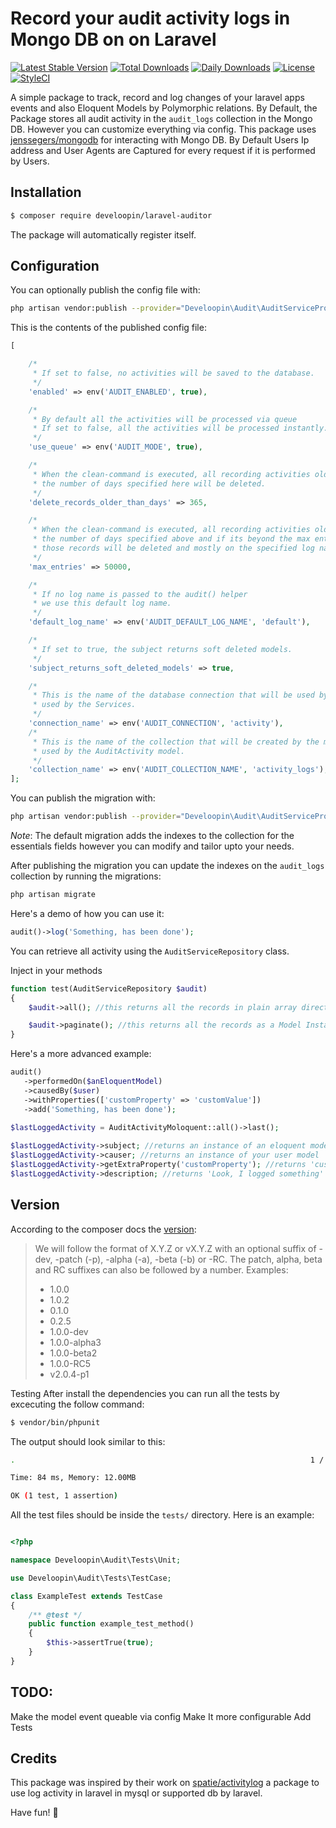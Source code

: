 # Record your audit activity logs in Mongo DB on on Laravel
[![Latest Stable Version](https://poser.pugx.org/msonowal/laravel-auditor/v/stable?format=flat-square)](https://packagist.org/packages/msonowal/laravel-auditor)
[![Total Downloads](https://poser.pugx.org/msonowal/laravel-auditor/downloads?format=flat-square)](https://packagist.org/packages/msonowal/laravel-auditor)
[![Daily Downloads](https://poser.pugx.org/msonowal/laravel-auditor/d/daily?format=flat-square)](https://packagist.org/packages/msonowal/laravel-auditor)
[![License](https://poser.pugx.org/msonowal/laravel-auditor/license?format=flat-square)](https://github.com/msonowal/laravel-auditor/blob/master/LICENSE)
[![StyleCI](https://github.styleci.io/repos/164139542/shield?branch=master)](https://github.styleci.io/repos/164139542)

A simple package to track, record and log changes of your laravel apps events and also
Eloquent Models by Polymorphic relations. By Default, the Package stores all audit activity 
in the `audit_logs` collection in the Mongo DB. However you can customize everything via config.
This package uses [jenssegers/mongodb](https://github.com/jenssegers/Laravel-MongoDB) for interacting with Mongo DB.
By Default Users Ip address and User Agents are Captured for every request if it is performed by Users.

## Installation

```bash
$ composer require develoopin/laravel-auditor
```

The package will automatically register itself.

## Configuration
You can optionally publish the config file with:

```bash
php artisan vendor:publish --provider="Develoopin\Audit\AuditServiceProvider" --tag="config"
```

This is the contents of the published config file:

```php
[

    /*
     * If set to false, no activities will be saved to the database.
     */
    'enabled' => env('AUDIT_ENABLED', true),

    /*
     * By default all the activities will be processed via queue
     * If set to false, all the activities will be processed instantly.
     */
    'use_queue' => env('AUDIT_MODE', true),

    /*
     * When the clean-command is executed, all recording activities older than
     * the number of days specified here will be deleted.
     */
    'delete_records_older_than_days' => 365,

    /*
     * When the clean-command is executed, all recording activities older than
     * the number of days specified above and if its beyond the max entries limit
     * those records will be deleted and mostly on the specified log name
     */
    'max_entries' => 50000,

    /*
     * If no log name is passed to the audit() helper
     * we use this default log name.
     */
    'default_log_name' => env('AUDIT_DEFAULT_LOG_NAME', 'default'),

    /*
     * If set to true, the subject returns soft deleted models.
     */
    'subject_returns_soft_deleted_models' => true,

    /*
     * This is the name of the database connection that will be used by the migration and
     * used by the Services.
     */
    'connection_name' => env('AUDIT_CONNECTION', 'activity'),
    /*
     * This is the name of the collection that will be created by the migration and
     * used by the AuditActivity model.
     */
    'collection_name' => env('AUDIT_COLLECTION_NAME', 'activity_logs'),
];
```

You can publish the migration with:
```bash
php artisan vendor:publish --provider="Develoopin\Audit\AuditServiceProvider" --tag="migrations"
```

*Note*: The default migration adds the indexes to the collection for the essentials fields however you can modify and tailor upto your needs.

After publishing the migration you can update the indexes on the `audit_logs` collection by running the migrations:


```bash
php artisan migrate
```

Here's a demo of how you can use it:

```php
audit()->log('Something, has been done');
```

You can retrieve all activity using the `AuditServiceRepository` class.

Inject in your methods
```php
function test(AuditServiceRepository $audit)
{
    $audit->all(); //this returns all the records in plain array directly from DB

    $audit->paginate(); //this returns all the records as a Model Instance with default 50 per page and all the fields
}
```

Here's a more advanced example:
```php
audit()
   ->performedOn($anEloquentModel)
   ->causedBy($user)
   ->withProperties(['customProperty' => 'customValue'])
   ->add('Something, has been done');
   
$lastLoggedActivity = AuditActivityMoloquent::all()->last();

$lastLoggedActivity->subject; //returns an instance of an eloquent model
$lastLoggedActivity->causer; //returns an instance of your user model
$lastLoggedActivity->getExtraProperty('customProperty'); //returns 'customValue'
$lastLoggedActivity->description; //returns 'Look, I logged something'
```


## Version
According to the composer docs the [version](https://getcomposer.org/doc/04-schema.md#version):

>We will follow the format of X.Y.Z or vX.Y.Z with an optional suffix of
>-dev, -patch (-p), -alpha (-a), -beta (-b) or -RC. The patch, alpha, beta and
>RC suffixes can also be followed by a number.
>Examples:
> * 1.0.0
> * 1.0.2
> * 0.1.0
> * 0.2.5
> * 1.0.0-dev
> * 1.0.0-alpha3
> * 1.0.0-beta2
> * 1.0.0-RC5
> * v2.0.4-p1


Testing
After install the dependencies you can run all the tests by excecuting the follow command:

```bash
$ vendor/bin/phpunit
```

The output should look similar to this:

```bash
.                                                                  1 / 1 (100%)

Time: 84 ms, Memory: 12.00MB

OK (1 test, 1 assertion)


```

All the test files should be inside the `tests/` directory. Here is an example:

```php

<?php

namespace Develoopin\Audit\Tests\Unit;

use Develoopin\Audit\Tests\TestCase;

class ExampleTest extends TestCase
{
    /** @test */
    public function example_test_method()
    {
        $this->assertTrue(true);
    }
}

```

## TODO:
Make the model event queable via config
Make It more configurable
Add Tests

## Credits

This package was inspired by their work on [spatie/activitylog](https://github.com/spatie/activitylog) a package to use log activity in laravel in mysql or supported db by laravel.

Have fun! 🎊
